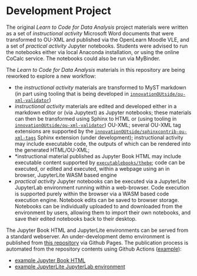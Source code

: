 # Development Project

The original *Learn to Code for Data Analysis* project materials were written as a set of *instructional activity* Microsoft Word documents that were transformed to OU-XML and published via the OpenLearn Moodle VLE, and a set of *practical activity* Jupyter notebooks. Students were advised to run the notebooks either via local Anaconda installation, or using the online CoCalc service. The notebooks could also be run via MyBinder.

The *Learn to Code for Data Analysis* materials in this repository are being reworked to explore a new workflow:

- the *instructional activity* materials are transformed to MyST markdown (in part using tooling that is being developed in [`innovationOUtside/ou-xml-validator`](https://github.com/innovationOUtside/ou-xml-validator))
- *instructional activity* materials are edited and developed either in a markdown editor or (via Jupytext) as Jupyter notebooks; these materials can then be transformed using Sphinx to HTML or (using tooling in [`innovationOUtside/ou-xml-validator`](https://github.com/innovationOUtside/ou-xml-validator)) OU-XML; several OU-XML tag extensions are supported by the [`innovationOUtside/sphinxcontrib-ou-xml-tags`](https://github.com/innovationOUtside/sphinxcontrib-ou-xml-tags) Sphinx extension (under development); instructional activity may include executable code, the outputs of which can be rendered into the generated HTML/OU-XML;
- *instructional material published as Jupyter Book HTML may  include executable content supported by [`executablebooks/thebe`](https://github.com/executablebooks/thebe); code can be executed, or edited and executed, within a webpage using an in browser, JupyterLite WASM based engine
- *practical activity* Jupyter notebooks can be executed via a JupyterLite JupyterLab environment running within a web-browser. Code execution is supported purely within the browser via a WASM based code execution engine. Notebook edits can be saved to browser storage. Notebooks can be individually uploaded to and downloaded from the environment by users, allowing them to import their own notebooks, and save their edited notebooks back to their desktop.

The Jupyter Book HTML and JupyterLite environments can be served from a standard webserver. An under-development demo environment is published from [this repository](https://github.com/ouseful-demos/learn-to-code-jupyterlite/) via Github Pages. The publication process is automated from the repository contents using Github Actions ([example](https://github.com/ouseful-demos/learn-to-code-jupyterlite/blob/main/.github/workflows/deploy.yml)):

- [example Jupyter Book HTML](https://ouseful-demos.github.io/learn-to-code-jupyterlite/)
- [example JupyterLite JupyterLab environment](https://ouseful-demos.github.io/learn-to-code-jupyterlite/jupyterlite/)
